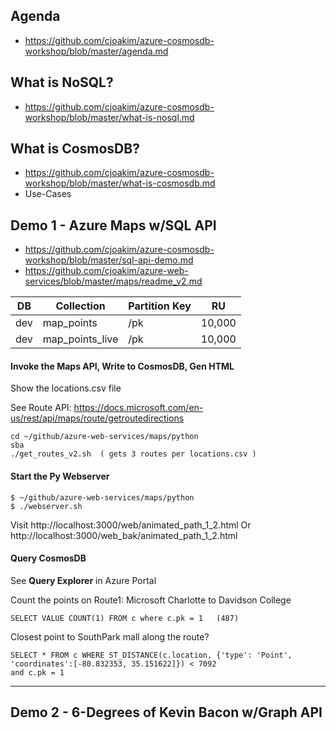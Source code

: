 
## Agenda

  - https://github.com/cjoakim/azure-cosmosdb-workshop/blob/master/agenda.md

## What is NoSQL?

  - https://github.com/cjoakim/azure-cosmosdb-workshop/blob/master/what-is-nosql.md

## What is CosmosDB?

  - https://github.com/cjoakim/azure-cosmosdb-workshop/blob/master/what-is-cosmosdb.md 
  - Use-Cases

## Demo 1 - Azure Maps w/SQL API

  - https://github.com/cjoakim/azure-cosmosdb-workshop/blob/master/sql-api-demo.md
  - https://github.com/cjoakim/azure-web-services/blob/master/maps/readme_v2.md

|DB|Collection|Partition Key|RU|
|--- |--- |--- |--- |
|dev|map_points|/pk|10,000|
|dev|map_points_live|/pk|10,000|


#### Invoke the Maps API, Write to CosmosDB, Gen HTML

Show the locations.csv file

See Route API:
https://docs.microsoft.com/en-us/rest/api/maps/route/getroutedirections


```
cd ~/github/azure-web-services/maps/python
sba
./get_routes_v2.sh  ( gets 3 routes per locations.csv )
```

#### Start the Py Webserver

```
$ ~/github/azure-web-services/maps/python
$ ./webserver.sh
```

Visit http://localhost:3000/web/animated_path_1_2.html
Or http://localhost:3000/web_bak/animated_path_1_2.html

#### Query CosmosDB 

See **Query Explorer** in Azure Portal

Count the points on Route1: Microsoft Charlotte to Davidson College
```
SELECT VALUE COUNT(1) FROM c where c.pk = 1   (487)
```

Closest point to SouthPark mall along the route?
```
SELECT * FROM c WHERE ST_DISTANCE(c.location, {'type': 'Point', 'coordinates':[-80.832353, 35.151622]}) < 7092 
and c.pk = 1
```

---

## Demo 2 - 6-Degrees of Kevin Bacon w/Graph API


